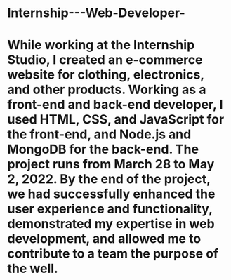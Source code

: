 # Internship---Web-Developer- 
# While working at the Internship Studio, I created an e-commerce website for clothing, electronics, and other products. Working as a front-end and back-end developer, I used HTML, CSS, and JavaScript for the front-end, and Node.js and MongoDB for the back-end. The project runs from March 28 to May 2, 2022. By the end of the project, we had successfully enhanced the user experience and functionality, demonstrated my expertise in web development, and allowed me to contribute to a team the purpose of the well.

